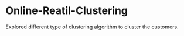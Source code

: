 # Online-Reatil-Clustering
Explored different type of clustering algorithm to cluster the customers.
